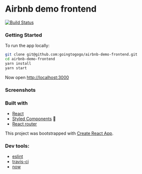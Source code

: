 # Airbnb demo frontend
[![Build Status](https://travis-ci.org/travis-ci/travis-web.svg?branch=daily-cron)](https://travis-ci.org/travis-ci/travis-web)

### Getting Started
To run the app locally:
```sh
git clone git@github.com:goingtogogo/airbnb-demo-frontend.git
cd airbnb-demo-frontend
yarn install
yarn start
```
Now open [http://localhost:3000](http://localhost:3000)

### Screenshots

### Built with
- [React](https://github.com/facebook/react)
- [Styled Components](https://github.com/styled-components/styled-components) 💅
- [React router](https://github.com/ReactTraining/react-router)

This project was bootstrapped with [Create React App](https://github.com/facebookincubator/create-react-app).

### Dev tools:
- [eslint](https://eslint.org/) 
- [travis-ci](https://travis-ci.org/)
- [now](https://zeit.co/now)

